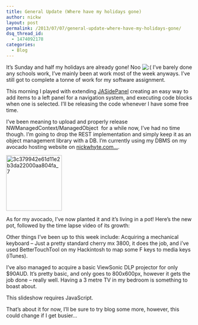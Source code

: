 ```yaml
---
title: General Update (Where have my holidays gone)
author: nickw
layout: post
permalink: /2013/07/07/general-update-where-have-my-holidays-gone/
dsq_thread_id:
  - 1474092178
categories:
  - Blog
---
```

It&#8217;s Sunday and half my holidays are already gone! Noo <img src="http://nickwhyte.com/wordpress/wp-includes/images/smilies/icon_sad.gif" alt=":(" class="wp-smiley" /> I&#8217;ve barely done any schools work, I&#8217;ve mainly been at work most of the week anyways. I&#8217;ve still got to complete a tonne of work for my software assignment.

This morning I played with extending [JASidePanel][1] creating an easy way to add items to a left panel for a navigation system, and executing code blocks when one is selected. I&#8217;ll be releasing the code whenever I have some free time.

I&#8217;ve been meaning to upload and properly release NWManagedContext/ManagedObject  for a while now, I&#8217;ve had no time though. I&#8217;m going to drop the REST implementation and simply keep it as an object management library with a DB. I&#8217;m currently using my DBMS on my avocado hosting website on [nickwhyte.com&#8230;][2].

<img class="alignright size-thumbnail wp-image-1140" alt="3c379942e61d11e2b3da22000aa804fa_7" src="http://cdn.nickwhyte.com/static/2013/07/3c379942e61d11e2b3da22000aa804fa_7-150x150.jpg" width="150" height="150" />

As for my avocado, I&#8217;ve now planted it and it&#8217;s living in a pot! Here&#8217;s the new pot, followed by the time lapse video of its growth:



Other things I&#8217;ve been up to this week include: Acquiring a mechanical keyboard &#8211; Just a pretty standard cherry mx 3800, it does the job, and i&#8217;ve used BetterTouchTool on my Hackintosh to map some F keys to media keys (iTunes).

I&#8217;ve also managed to acquire a basic ViewSonic DLP projector for only $90AUD. It&#8217;s pretty basic, and only goes to 800x600px, however it gets the job done &#8211; really well. Having a 3 metre TV in my bedroom is something to boast about.

<p class="jetpack-slideshow-noscript robots-nocontent">
  This slideshow requires JavaScript.
</p>

<div id="gallery-1139-5-slideshow"  class="slideshow-window jetpack-slideshow slideshow-" data-width="984" data-height="410" data-trans="fade" data-gallery="[{&quot;src&quot;:&quot;http:\/\/nickwhyte.com\/wordpress\/wp-content\/uploads\/2013\/07\/beb2f0ece25811e2ad2b22000ae80c6b_7.jpg&quot;,&quot;id&quot;:&quot;1142&quot;,&quot;caption&quot;:&quot;&quot;},{&quot;src&quot;:&quot;http:\/\/nickwhyte.com\/wordpress\/wp-content\/uploads\/2013\/07\/a43d4318e62511e2b41022000a9f1899_7.jpg&quot;,&quot;id&quot;:&quot;1141&quot;,&quot;caption&quot;:&quot;&quot;}]">
</div>

That&#8217;s about it for now, I&#8217;ll be sure to try blog some more, however, this could change if I get busier&#8230;

&nbsp;

 [1]: https://github.com/gotosleep/JASidePanels
 [2]: http://nickwhyte.com/avocado